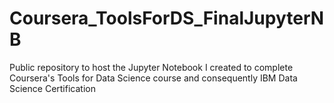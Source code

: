 # Coursera_ToolsForDS_FinalJupyterNB
Public repository to host the Jupyter Notebook I created to complete Coursera's Tools for Data Science course and consequently IBM Data Science Certification
